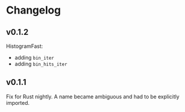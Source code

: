 # Changelog

## v0.1.2

HistogramFast:
* adding `bin_iter`
* adding `bin_hits_iter`

## v0.1.1

Fix for Rust nightly. A name became ambiguous and had to be explicitly imported. 